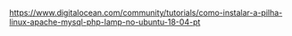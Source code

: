 
https://www.digitalocean.com/community/tutorials/como-instalar-a-pilha-linux-apache-mysql-php-lamp-no-ubuntu-18-04-pt
